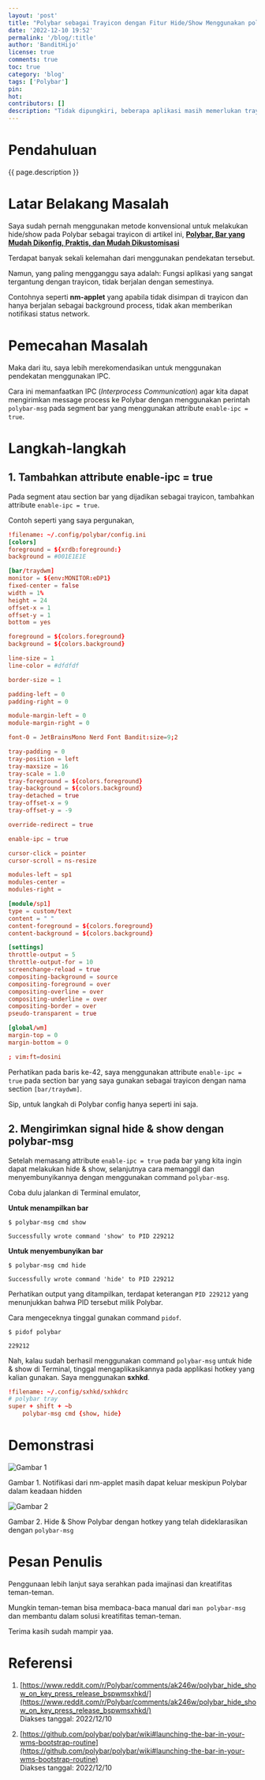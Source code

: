 ```yaml
---
layout: 'post'
title: "Polybar sebagai Trayicon dengan Fitur Hide/Show Menggunakan polybar-msg"
date: '2022-12-10 19:52'
permalink: '/blog/:title'
author: 'BanditHijo'
license: true
comments: true
toc: true
category: 'blog'
tags: ['Polybar']
pin:
hot:
contributors: []
description: "Tidak dipungkiri, beberapa aplikasi masih memerlukan trayicon. Bahkan ada beberapa aplikasi yang tidak dapat berjalan apabila tidak terdapat tempat untuk meletakkan trayicon. Untuk beberapa Window Manager yang tidak memiliki Bar yang menyediakan trayicon, kita dapat memanfaatkan Polybar sebagai tempat menyimpan trayicon."
---
```


# Pendahuluan

{{ page.description }}


# Latar Belakang Masalah

Saya sudah pernah menggunakan metode konvensional untuk melakukan hide/show pada Polybar sebagai trayicon di artikel ini, [**Polybar, Bar yang Mudah Dikonfig, Praktis, dan Mudah Dikustomisasi**](/blog/polybar-mudah-dikonfig-dan-praktis#showhide-bar-untuk-trayicon-konvensional)

Terdapat banyak sekali kelemahan dari menggunakan pendekatan tersebut.

Namun, yang paling mengganggu saya adalah: Fungsi aplikasi yang sangat tergantung dengan trayicon, tidak berjalan dengan semestinya.

Contohnya seperti **nm-applet** yang apabila tidak disimpan di trayicon dan hanya berjalan sebagai background process, tidak akan memberikan notifikasi status network.


# Pemecahan Masalah

Maka dari itu, saya lebih merekomendasikan untuk menggunakan pendekatan menggunakan IPC.

Cara ini memanfaatkan IPC (*Interprocess Communication*) agar kita dapat mengirimkan message process ke Polybar dengan menggunakan perintah `polybar-msg` pada segment bar yang menggunakan attribute `enable-ipc = true`.


# Langkah-langkah


## 1. Tambahkan attribute enable-ipc = true

Pada segment atau section bar yang dijadikan sebagai trayicon, tambahkan attribute `enable-ipc = true`.

Contoh seperti yang saya pergunakan,

```conf
!filename: ~/.config/polybar/config.ini
[colors]
foreground = ${xrdb:foreground:}
background = #001E1E1E

[bar/traydwm]
monitor = ${env:MONITOR:eDP1}
fixed-center = false
width = 1%
height = 24
offset-x = 1
offset-y = 1
bottom = yes

foreground = ${colors.foreground}
background = ${colors.background}

line-size = 1
line-color = #dfdfdf

border-size = 1

padding-left = 0
padding-right = 0

module-margin-left = 0
module-margin-right = 0

font-0 = JetBrainsMono Nerd Font Bandit:size=9;2

tray-padding = 0
tray-position = left
tray-maxsize = 16
tray-scale = 1.0
tray-foreground = ${colors.foreground}
tray-background = ${colors.background}
tray-detached = true
tray-offset-x = 9
tray-offset-y = -9

override-redirect = true

enable-ipc = true

cursor-click = pointer
cursor-scroll = ns-resize

modules-left = sp1
modules-center =
modules-right =

[module/sp1]
type = custom/text
content = " "
content-foreground = ${colors.foreground}
content-background = ${colors.background}

[settings]
throttle-output = 5
throttle-output-for = 10
screenchange-reload = true
compositing-background = source
compositing-foreground = over
compositing-overline = over
compositing-underline = over
compositing-border = over
pseudo-transparent = true

[global/wm]
margin-top = 0
margin-bottom = 0

; vim:ft=dosini
```

Perhatikan pada baris ke-42, saya menggunakan attribute `enable-ipc = true` pada section bar yang saya gunakan sebagai trayicon dengan nama section `[bar/traydwm]`.

Sip, untuk langkah di Polybar config hanya seperti ini saja.


## 2. Mengirimkan signal hide & show dengan polybar-msg

Setelah memasang attribute `enable-ipc = true` pada bar yang kita ingin dapat melakukan hide & show, selanjutnya cara memanggil dan menyembunyikannya dengan menggunakan command `polybar-msg`.

Coba dulu jalankan di Terminal emulator,

**Untuk menampilkan bar**

```
$ polybar-msg cmd show
```

```
Successfully wrote command 'show' to PID 229212
```

**Untuk menyembunyikan bar**

```
$ polybar-msg cmd hide
```

```
Successfully wrote command 'hide' to PID 229212
```

Perhatikan output yang ditampilkan, terdapat keterangan `PID 229212` yang menunjukkan bahwa PID tersebut milik Polybar.

Cara mengeceknya tinggal gunakan command `pidof`.

```
$ pidof polybar
```

```
229212
```

Nah, kalau sudah berhasil menggunakan command `polybar-msg` untuk hide & show di Terminal, tinggal mengaplikasikannya pada applikasi hotkey yang kalian gunakan. Saya menggunakan **sxhkd**.

```conf
!filename: ~/.config/sxhkd/sxhkdrc
# polybar tray
super + shift + ~b
    polybar-msg cmd {show, hide}
```


# Demonstrasi

![Gambar 1](/assets/images/posts/2022/2022-12-10-01-gambar-01.gif)

Gambar 1. Notifikasi dari nm-applet masih dapat keluar meskipun Polybar dalam keadaan hidden

![Gambar 2](/assets/images/posts/2022/2022-12-10-01-gambar-02.gif)

Gambar 2. Hide & Show Polybar dengan hotkey yang telah dideklarasikan dengan `polybar-msg`


# Pesan Penulis

Penggunaan lebih lanjut saya serahkan pada imajinasi dan kreatifitas teman-teman.

Mungkin teman-teman bisa membaca-baca manual dari `man polybar-msg` dan membantu dalam solusi kreatifitas teman-teman.

Terima kasih sudah mampir yaa.


# Referensi

1. [https://www.reddit.com/r/Polybar/comments/ak246w/polybar_hide_show_on_key_press_release_bspwmsxhkd/](https://www.reddit.com/r/Polybar/comments/ak246w/polybar_hide_show_on_key_press_release_bspwmsxhkd/)
<br>Diakses tanggal: 2022/12/10

1. [https://github.com/polybar/polybar/wiki#launching-the-bar-in-your-wms-bootstrap-routine](https://github.com/polybar/polybar/wiki#launching-the-bar-in-your-wms-bootstrap-routine)
<br>Diakses tanggal: 2022/12/10
